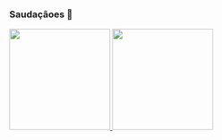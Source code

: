 ### Saudaçâoes 👋

<div>
  <a href="https://github.com/MrRichardOFC">
  <img height="180em" src="https://github-readme-stats.vercel.app/api?username=MrRichardOFC&show_icons=true&theme=dracula&include_all_commits=true&count_private=true"/>
  <img height="180em" src="https://github-readme-stats.vercel.app/api/top-langs/?username=MrRichardOFC&layout=compact&langs_count=7&theme=dracula"/>
</div>
<!--
**MrRichardOFC/MrRichardOFC** is a ✨ _special_ ✨ repository because its `README.md` (this file) appears on your GitHub profile.

Here are some ideas to get you started:

- 🔭 I’m currently working on ...
- 🌱 I’m currently learning ...
- 👯 I’m looking to collaborate on ...
- 🤔 I’m looking for help with ...
- 💬 Ask me about ...
- 📫 How to reach me: ...
- 😄 Pronouns: ...
- ⚡ Fun fact: ...
-->

